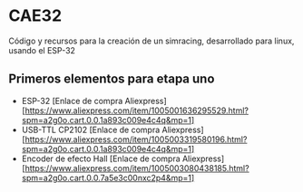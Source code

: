 # CAE32
Código y recursos para la creación de un simracing, desarrollado para linux, usando el ESP-32

## Primeros elementos para etapa uno
- ESP-32 [Enlace de compra Aliexpress][https://www.aliexpress.com/item/1005001636295529.html?spm=a2g0o.cart.0.0.1a893c009e4c4q&mp=1]
- USB-TTL CP2102 [Enlace de compra Aliexpress][https://www.aliexpress.com/item/1005003319580196.html?spm=a2g0o.cart.0.0.1a893c009e4c4q&mp=1]
- Encoder de efecto Hall [Enlace de compra Aliexpress][https://www.aliexpress.com/item/1005003080438185.html?spm=a2g0o.cart.0.0.7a5e3c00nxc2p4&mp=1]
